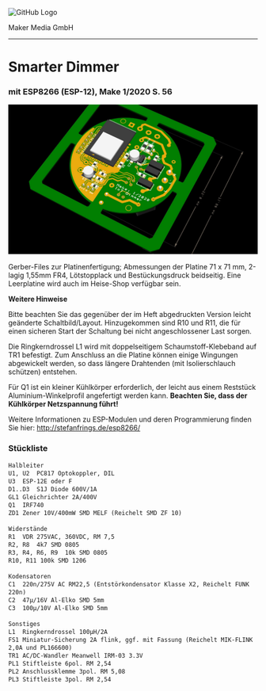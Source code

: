![GitHub Logo](http://www.heise.de/make/icons/make_logo.png)

Maker Media GmbH

***

# Smarter Dimmer

### mit ESP8266 (ESP-12), Make 1/2020 S. 56

![Picture](https://github.com/MakeMagazinDE/Smart-Dimmer/blob/master/iot_dimmer_v02.jpg)

Gerber-Files zur Platinenfertigung; Abmessungen der Platine 71 x 71 mm, 2-lagig 1,55mm FR4, Lötstopplack und Bestückungsdruck beidseitig. Eine Leerplatine wird auch im Heise-Shop verfügbar sein.

**Weitere Hinweise**

Bitte beachten Sie das gegenüber der im Heft abgedruckten Version leicht geänderte Schaltbild/Layout. Hinzugekommen sind R10 und R11, die für einen sicheren Start der Schaltung bei nicht angeschlossener Last sorgen.

Die Ringkerndrossel L1 wird mit doppelseitigem Schaumstoff-Klebeband auf TR1 befestigt. Zum Anschluss an die Platine können einige Wingungen abgewickelt werden, so dass längere Drahtenden (mit Isolierschlauch schützen) entstehen.

Für Q1 ist ein kleiner Kühlkörper erforderlich, der leicht aus einem Reststück Aluminium-Winkelprofil angefertigt werden kann. **Beachten Sie, dass der Kühlkörper Netzspannung führt!**

Weitere Informationen zu ESP-Modulen und deren Programmierung finden Sie hier: http://stefanfrings.de/esp8266/

### Stückliste

	Halbleiter
	U1, U2  PC817 Optokoppler, DIL
	U3  ESP-12E oder F
	D1..D3  S1J Diode 600V/1A
	GL1 Gleichrichter 2A/400V
	Q1  IRF740
	ZD1 Zener 10V/400mW SMD MELF (Reichelt SMD ZF 10)
 
	Widerstände
	R1  VDR 275VAC, 360VDC, RM 7,5
	R2, R8  4k7 SMD 0805
	R3, R4, R6, R9  10k SMD 0805
	R10, R11 100k SMD 1206

	Kodensatoren
	C1  220n/275V AC RM22,5 (Entstörkondensator Klasse X2, Reichelt FUNK 220n)
	C2  47µ/16V Al-Elko SMD 5mm
	C3  100µ/10V Al-Elko SMD 5mm

	Sonstiges
	L1  Ringkerndrossel 100µH/2A
	FS1 Miniatur-Sicherung 2A flink, ggf. mit Fassung (Reichelt MIK-FLINK 2,0A und PL166600)
	TR1 AC/DC-Wandler Meanwell IRM-03 3.3V
	PL1 Stiftleiste 6pol. RM 2,54
	PL2 Anschlussklemme 3pol. RM 5,08
	PL3 Stiftleiste 3pol. RM 2,54
